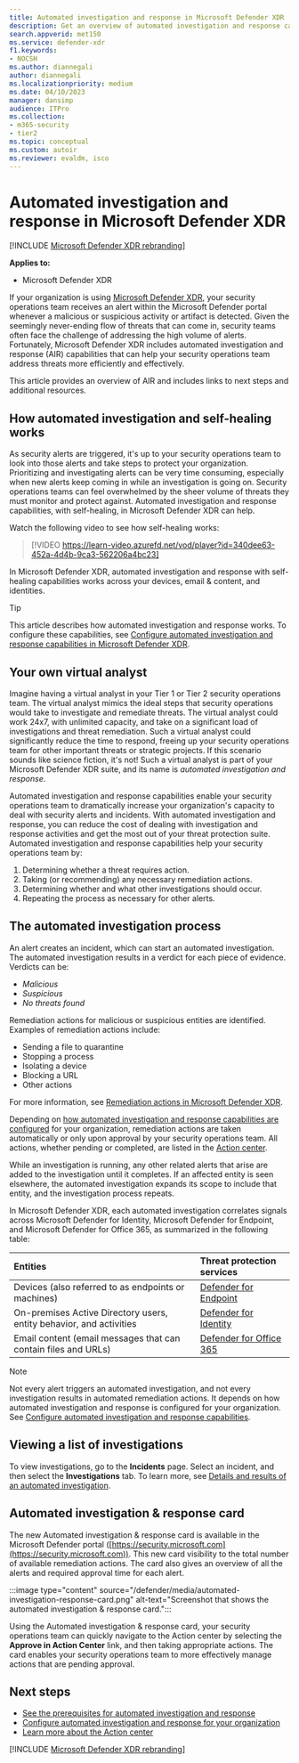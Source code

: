 ```yaml
---
title: Automated investigation and response in Microsoft Defender XDR
description: Get an overview of automated investigation and response capabilities, also called self-healing, in Microsoft Defender XDR
search.appverid: met150
ms.service: defender-xdr
f1.keywords: 
- NOCSH
ms.author: diannegali
author: diannegali
ms.localizationpriority: medium
ms.date: 04/10/2023
manager: dansimp
audience: ITPro
ms.collection: 
- m365-security
- tier2
ms.topic: conceptual
ms.custom: autoir
ms.reviewer: evaldm, isco
---
```


# Automated investigation and response in Microsoft Defender XDR

[!INCLUDE [Microsoft Defender XDR rebranding](../includes/microsoft-defender.md)]

**Applies to:**
- Microsoft Defender XDR

If your organization is using [Microsoft Defender XDR](microsoft-365-defender.md), your security operations team receives an alert within the Microsoft Defender portal whenever a malicious or suspicious activity or artifact is detected. Given the seemingly never-ending flow of threats that can come in, security teams often face the challenge of addressing the high volume of alerts. Fortunately, Microsoft Defender XDR includes automated investigation and response (AIR) capabilities that can help your security operations team address threats more efficiently and effectively.

This article provides an overview of AIR and includes links to next steps and additional resources.

## How automated investigation and self-healing works

As security alerts are triggered, it's up to your security operations team to look into those alerts and take steps to protect your organization. Prioritizing and investigating alerts can be very time consuming, especially when new alerts keep coming in while an investigation is going on. Security operations teams can feel overwhelmed by the sheer volume of threats they must monitor and protect against. Automated investigation and response capabilities, with self-healing, in Microsoft Defender XDR can help.

Watch the following video to see how self-healing works: <p>

> [!VIDEO https://learn-video.azurefd.net/vod/player?id=340dee63-452a-4d4b-9ca3-562206a4bc23]

In Microsoft Defender XDR, automated investigation and response with self-healing capabilities works across your devices, email & content, and identities.
> [!TIP]
> This article describes how automated investigation and response works. To configure these capabilities, see [Configure automated investigation and response capabilities in Microsoft Defender XDR](m365d-configure-auto-investigation-response.md).

## Your own virtual analyst

Imagine having a virtual analyst in your Tier 1 or Tier 2 security operations team. The virtual analyst mimics the ideal steps that security operations would take to investigate and remediate threats. The virtual analyst could work 24x7, with unlimited capacity, and take on a significant load of investigations and threat remediation. Such a virtual analyst could significantly reduce the time to respond, freeing up your security operations team for other important threats or strategic projects. If this scenario sounds like science fiction, it's not! Such a virtual analyst is part of your Microsoft Defender XDR suite, and its name is *automated investigation and response*.

Automated investigation and response capabilities enable your security operations team to dramatically increase your organization's capacity to deal with security alerts and incidents. With automated investigation and response, you can reduce the cost of dealing with investigation and response activities and get the most out of your threat protection suite. Automated investigation and response capabilities help your security operations team by:

1. Determining whether a threat requires action.
2. Taking (or recommending) any necessary remediation actions.
3. Determining whether and what other investigations should occur.
4. Repeating the process as necessary for other alerts.

## The automated investigation process

An alert creates an incident, which can start an automated investigation. The automated investigation results in a verdict for each piece of evidence. Verdicts can be:
- *Malicious*
- *Suspicious* 
- *No threats found* 

Remediation actions for malicious or suspicious entities are identified. Examples of remediation actions include:

- Sending a file to quarantine
- Stopping a process
- Isolating a device
- Blocking a URL 
- Other actions

For more information, see [Remediation actions in Microsoft Defender XDR](m365d-remediation-actions.md).

Depending on [how automated investigation and response capabilities are configured](m365d-configure-auto-investigation-response.md) for your organization, remediation actions are taken automatically or only upon approval by your security operations team. All actions, whether pending or completed, are listed in the [Action center](m365d-action-center.md).

While an investigation is running, any other related alerts that arise are added to the investigation until it completes. If an affected entity is seen elsewhere, the automated investigation expands its scope to include that entity, and the investigation process repeats. 

In Microsoft Defender XDR, each automated investigation correlates signals across Microsoft Defender for Identity, Microsoft Defender for Endpoint, and Microsoft Defender for Office 365, as summarized in the following table: 

|Entities |Threat protection services  |
|:---------|:---------|
|Devices (also referred to as endpoints or machines) |[Defender for Endpoint](/defender-endpoint/automated-investigations) |      
|On-premises Active Directory users, entity behavior, and activities     |[Defender for Identity](/azure-advanced-threat-protection/what-is-atp) |      
|Email content (email messages that can contain files and URLs)     |[Defender for Office 365](/defender-office-365/mdo-about) |

> [!NOTE]
> Not every alert triggers an automated investigation, and not every investigation results in automated remediation actions. It depends on how automated investigation and response is configured for your organization. See [Configure automated investigation and response capabilities](m365d-configure-auto-investigation-response.md).

## Viewing a list of investigations

To view investigations, go to the **Incidents** page. Select an incident, and then select the **Investigations** tab. To learn more, see [Details and results of an automated investigation](m365d-autoir-results.md).

## Automated investigation & response card 

The new Automated investigation & response card is available in the Microsoft Defender portal ([https://security.microsoft.com](https://security.microsoft.com)). This new card visibility to the total number of available remediation actions. The card also gives an overview of all the alerts and required approval time for each alert.

:::image type="content" source="/defender/media/automated-investigation-response-card.png" alt-text="Screenshot that shows the automated investigation & response card.":::

Using the Automated investigation & response card, your security operations team can quickly navigate to the Action center by selecting the **Approve in Action Center** link, and then taking appropriate actions. The card enables your security operations team to more effectively manage actions that are pending approval. 


## Next steps

- [See the prerequisites for automated investigation and response](m365d-configure-auto-investigation-response.md#prerequisites-for-automated-investigation-and-response-in-microsoft-365-defender)
- [Configure automated investigation and response for your organization](m365d-configure-auto-investigation-response.md)
- [Learn more about the Action center](m365d-action-center.md)

[!INCLUDE [Microsoft Defender XDR rebranding](../includes/defender-m3d-techcommunity.md)]
